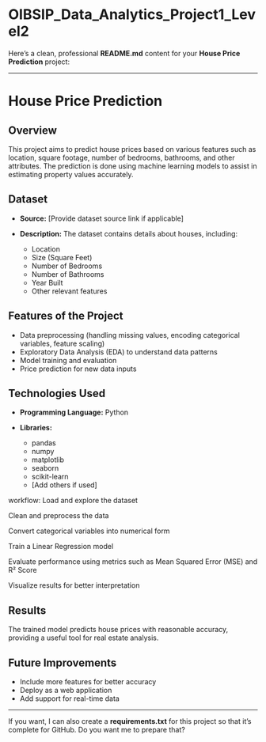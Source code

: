 # OIBSIP_Data_Analytics_Project1_Level2
Here’s a clean, professional **README.md** content for your **House Price Prediction** project:

---

# House Price Prediction

## Overview

This project aims to predict house prices based on various features such as location, square footage, number of bedrooms, bathrooms, and other attributes. The prediction is done using machine learning models to assist in estimating property values accurately.

## Dataset

* **Source:** \[Provide dataset source link if applicable]
* **Description:** The dataset contains details about houses, including:

  * Location
  * Size (Square Feet)
  * Number of Bedrooms
  * Number of Bathrooms
  * Year Built
  * Other relevant features

## Features of the Project

* Data preprocessing (handling missing values, encoding categorical variables, feature scaling)
* Exploratory Data Analysis (EDA) to understand data patterns
* Model training and evaluation
* Price prediction for new data inputs

## Technologies Used

* **Programming Language:** Python
* **Libraries:**

  * pandas
  * numpy
  * matplotlib
  * seaborn
  * scikit-learn
  * \[Add others if used]

workflow:
Load and explore the dataset

Clean and preprocess the data

Convert categorical variables into numerical form

Train a Linear Regression model

Evaluate performance using metrics such as Mean Squared Error (MSE) and R² Score

Visualize results for better interpretation



## Results

The trained model predicts house prices with reasonable accuracy, providing a useful tool for real estate analysis.

## Future Improvements

* Include more features for better accuracy
* Deploy as a web application
* Add support for real-time data

---

If you want, I can also create a **requirements.txt** for this project so that it’s complete for GitHub.
Do you want me to prepare that?
